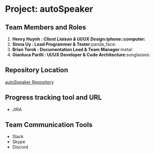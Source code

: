 # Project: autoSpeaker

## Team Members and Roles
<ol>
    <li><b>Henry Huynh : <i>Client Liaison & UI/UX Design</i>:iphone::computer:</b></li>
    <li><b>Sinna Uy : Lead Programmer & Tester</b>:panda_face:</li>
    <li><b>Brian Torok : Documentation Lead & Team Manager</b>:metal:</li>
    <li><b>Gianluca Parilli : UI/UX Developer & Code Architecture</b>:sunglasses:</li>    
</ol>

## Repository Location
[autoSpeaker Repository](https://github.com/soft-eng-practicum/autoSpeaker "autoSpeaker Repository")

## Progress tracking tool and URL
<ul>
<li>JIRA</li>
</ul>

## Team Communication Tools
<ul>
    <li>Slack</li>
    <li>Skype</li>
    <li>Discord</li>
</ul>
